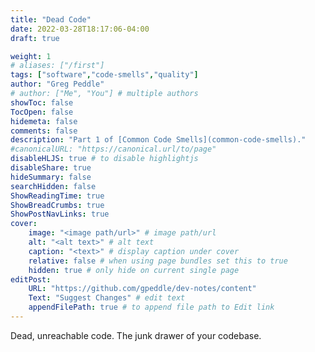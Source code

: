 ```yaml
---
title: "Dead Code"
date: 2022-03-28T18:17:06-04:00
draft: true

weight: 1
# aliases: ["/first"]
tags: ["software","code-smells","quality"]
author: "Greg Peddle"
# author: ["Me", "You"] # multiple authors
showToc: false
TocOpen: false
hidemeta: false
comments: false
description: "Part 1 of [Common Code Smells](common-code-smells)."
#canonicalURL: "https://canonical.url/to/page"
disableHLJS: true # to disable highlightjs
disableShare: true
hideSummary: false
searchHidden: false
ShowReadingTime: true
ShowBreadCrumbs: true
ShowPostNavLinks: true
cover:
    image: "<image path/url>" # image path/url
    alt: "<alt text>" # alt text
    caption: "<text>" # display caption under cover
    relative: false # when using page bundles set this to true
    hidden: true # only hide on current single page
editPost:
    URL: "https://github.com/gpeddle/dev-notes/content"
    Text: "Suggest Changes" # edit text
    appendFilePath: true # to append file path to Edit link
---
```


Dead, unreachable code. The junk drawer of your codebase.